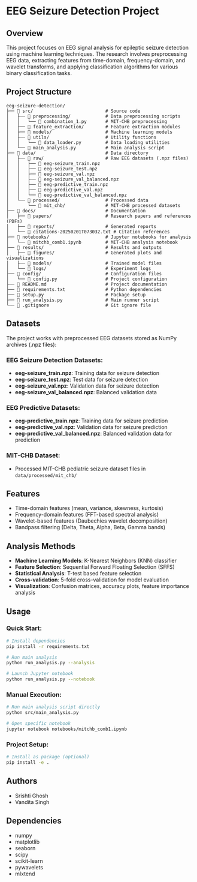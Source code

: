 # EEG Seizure Detection Project

## Overview
This project focuses on EEG signal analysis for epileptic seizure detection using machine learning techniques. The research involves preprocessing EEG data, extracting features from time-domain, frequency-domain, and wavelet transforms, and applying classification algorithms for various binary classification tasks.

## Project Structure
```
eeg-seizure-detection/
├── 📂 src/                           # Source code
│   ├── 📂 preprocessing/             # Data preprocessing scripts
│   │   └── 📄 combination_1.py       # MIT-CHB preprocessing
│   ├── 📂 feature_extraction/        # Feature extraction modules
│   ├── 📂 models/                    # Machine learning models
│   ├── 📂 utils/                     # Utility functions
│   │   └── 📄 data_loader.py         # Data loading utilities
│   └── 📄 main_analysis.py           # Main analysis script
├── 📂 data/                          # Data directory
│   ├── 📂 raw/                       # Raw EEG datasets (.npz files)
│   │   ├── 📄 eeg-seizure_train.npz
│   │   ├── 📄 eeg-seizure_test.npz
│   │   ├── 📄 eeg-seizure_val.npz
│   │   ├── 📄 eeg-seizure_val_balanced.npz
│   │   ├── 📄 eeg-predictive_train.npz
│   │   ├── 📄 eeg-predictive_val.npz
│   │   └── 📄 eeg-predictive_val_balanced.npz
│   └── 📂 processed/                 # Processed data
│       └── 📂 mit_chb/               # MIT-CHB processed datasets
├── 📂 docs/                          # Documentation
│   ├── 📂 papers/                    # Research papers and references (PDFs)
│   ├── 📂 reports/                   # Generated reports
│   └── 📄 citations-20250201T073032.txt # Citation references
├── 📂 notebooks/                     # Jupyter notebooks for analysis
│   └── 📄 mitchb_comb1.ipynb         # MIT-CHB analysis notebook
├── 📂 results/                       # Results and outputs
│   ├── 📂 figures/                   # Generated plots and visualizations
│   ├── 📂 models/                    # Trained model files
│   └── 📂 logs/                      # Experiment logs
├── 📂 config/                        # Configuration files
│   └── 📄 config.py                  # Project configuration
├── 📄 README.md                      # Project documentation
├── 📄 requirements.txt               # Python dependencies
├── 📄 setup.py                       # Package setup
├── 📄 run_analysis.py                # Main runner script
└── 📄 .gitignore                     # Git ignore file
```

## Datasets
The project works with preprocessed EEG datasets stored as NumPy archives (.npz files):

### **EEG Seizure Detection Datasets:**
- **eeg-seizure_train.npz**: Training data for seizure detection
- **eeg-seizure_test.npz**: Test data for seizure detection  
- **eeg-seizure_val.npz**: Validation data for seizure detection
- **eeg-seizure_val_balanced.npz**: Balanced validation data

### **EEG Predictive Datasets:**
- **eeg-predictive_train.npz**: Training data for seizure prediction
- **eeg-predictive_val.npz**: Validation data for seizure prediction
- **eeg-predictive_val_balanced.npz**: Balanced validation data for prediction

### **MIT-CHB Dataset:**
- Processed MIT-CHB pediatric seizure dataset files in `data/processed/mit_chb/`

## Features
- Time-domain features (mean, variance, skewness, kurtosis)
- Frequency-domain features (FFT-based spectral analysis)
- Wavelet-based features (Daubechies wavelet decomposition)
- Bandpass filtering (Delta, Theta, Alpha, Beta, Gamma bands)

## Analysis Methods
- **Machine Learning Models**: K-Nearest Neighbors (KNN) classifier
- **Feature Selection**: Sequential Forward Floating Selection (SFFS)
- **Statistical Analysis**: T-test based feature selection
- **Cross-validation**: 5-fold cross-validation for model evaluation
- **Visualization**: Confusion matrices, accuracy plots, feature importance analysis

## Usage

### **Quick Start:**
```bash
# Install dependencies
pip install -r requirements.txt

# Run main analysis
python run_analysis.py --analysis

# Launch Jupyter notebook
python run_analysis.py --notebook
```

### **Manual Execution:**
```bash
# Run main analysis script directly
python src/main_analysis.py

# Open specific notebook
jupyter notebook notebooks/mitchb_comb1.ipynb
```

### **Project Setup:**
```bash
# Install as package (optional)
pip install -e .
```

## Authors
- Srishti Ghosh
- Vandita Singh

## Dependencies
- numpy
- matplotlib
- seaborn
- scipy
- scikit-learn
- pywavelets
- mlxtend
